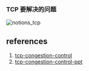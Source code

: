 
### TCP 要解决的问题

![notions_tcp](https://gitee.com/stardustman/pictrues/raw/master/img/notions_tcp.svg)

## references

1. [tcp-congestion-control](https://www.geeksforgeeks.org/tcp-congestion-control/)
2. [tcp-congestion-control-ppt](https://web.cs.wpi.edu/~rek/Undergrad_Nets/B06/TCP_Congestion_Control.ppt)
